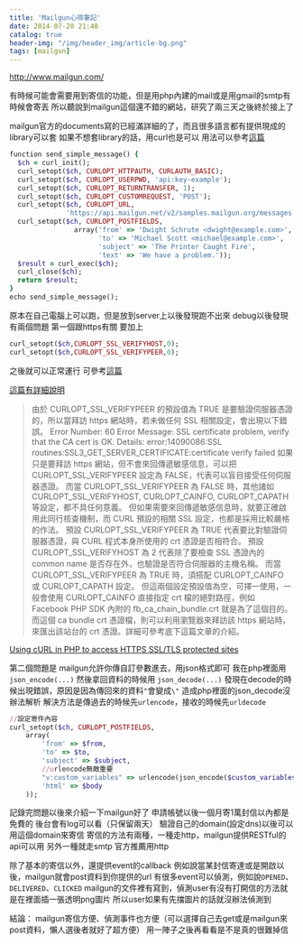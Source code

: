 ```yaml
---
title: 'Mailgun心得筆記'
date: 2014-07-20 21:48
catalog: true
header-img: "/img/header_img/article-bg.png"
tags: [mailgun]
---
```

http://www.mailgun.com/

有時候可能會需要用到寄信的功能，但是用php內建的mail或是用gmail的smtp有時候會寄丟
所以聽說到mailgun這個還不錯的網站，研究了兩三天之後終於接上了

mailgun官方的documents寫的已經滿詳細的了，而且很多語言都有提供現成的library可以套
如果不想套library的話，用curl也是可以
用法可以參考[這篇](http://blog.mailgun.com/post/the-php-sdk-the-first-of-many-official-mailgun-sdks/)

``` ruby
function send_simple_message() {
  $ch = curl_init();
  curl_setopt($ch, CURLOPT_HTTPAUTH, CURLAUTH_BASIC);
  curl_setopt($ch, CURLOPT_USERPWD, 'api:key-example');
  curl_setopt($ch, CURLOPT_RETURNTRANSFER, 1);
  curl_setopt($ch, CURLOPT_CUSTOMREQUEST, 'POST');
  curl_setopt($ch, CURLOPT_URL, 
              'https://api.mailgun.net/v2/samples.mailgun.org/messages');
  curl_setopt($ch, CURLOPT_POSTFIELDS, 
                array('from' => 'Dwight Schrute <dwight@example.com>',
                      'to' => 'Michael Scott <michael@example.com>',
                      'subject' => 'The Printer Caught Fire',
                      'text' => 'We have a problem.'));
  $result = curl_exec($ch);
  curl_close($ch);
  return $result;
}
echo send_simple_message();
```

原本在自己電腦上可以跑，但是放到server上以後發現跑不出來
debug以後發現有兩個問題
第一個跟https有關
要加上
``` ruby
curl_setopt($ch,CURLOPT_SSL_VERIFYHOST,0);
curl_setopt($ch,CURLOPT_SSL_VERIFYPEER,0);
```
之後就可以正常運行
可參考[這篇](http://taichunmin.pixnet.net/blog/post/35782941-%5Bphp%5Dcurl%E4%BD%BF%E7%94%A8https%E9%81%87%E5%88%B0ssl-certificate-problem)

[這篇有詳細說明](http://www.plurk.com/p/e797gs)
>由於 CURLOPT_SSL_VERIFYPEER 的預設值為 TRUE 是要驗證伺服器憑證的，所以當拜訪 https 網站時，若未做任何 SSL 相關設定，會出現以下錯誤。
Error Number: 60
Error Message: SSL certificate problem, verify that the CA cert is OK. Details:
error:14090086:SSL routines:SSL3_GET_SERVER_CERTIFICATE:certificate verify failed
如果只是要拜訪 https 網站，但不會來回傳遞敏感信息，可以把 CURLOPT_SSL_VERIFYPEER 設定為 FALSE，代表可以盲目接受任何伺服器憑證。
而當 CURLOPT_SSL_VERIFYPEER 為 FALSE 時，其他諸如 CURLOPT_SSL_VERIFYHOST, CURLOPT_CAINFO, CURLOPT_CAPATH 等設定，都不具任何意義。
但如果需要來回傳遞敏感信息時，就要正確啟用此同行核查機制，而 CURL 預設的相關 SSL 設定，也都是採用比較嚴格的作法。
預設 CURLOPT_SSL_VERIFYPEER 為 TRUE 代表要比對驗證伺服器憑證，與 CURL 程式本身所使用的 crt 憑證是否相符合。
預設 CURLOPT_SSL_VERIFYHOST 為 2 代表除了要檢查 SSL 憑證內的 common name 是否存在外，也驗證是否符合伺服器的主機名稱。
而當 CURLOPT_SSL_VERIFYPEER 為 TRUE 時，須搭配 CURLOPT_CAINFO 或 CURLOPT_CAPATH 設定。
但這兩個設定預設值為空，可擇一使用，一般會使用 CURLOPT_CAINFO 直接指定 crt 檔的絕對路徑，例如 Facebook PHP SDK 內附的 fb_ca_chain_bundle.crt 就是為了這個目的。
而這個 ca bundle crt 憑證檔，則可以利用瀏覽器來拜訪該 https 網站時，來匯出該站台的 crt 憑證。詳細可參考底下這篇文章的介紹。

[Using cURL in PHP to access HTTPS SSL/TLS protected sites ](http://unitstep.net/blog/2009/05/05/using-curl-in-php-to-access-https-ssltls-protected-sites/)

第二個問題是
mailgun允許你傳自訂參數進去，用json格式即可
我在php裡面用 `json_encode(...)`
然後拿回資料的時候用 `json_decode(...)`
發現在decode的時候出現錯誤，原因是因為傳回來的資料`"`會變成`\"`
造成php裡面的json_decode沒辦法解析
解決方法是傳過去的時候先`urlencode`，接收的時候先`urldecode`

``` ruby
//設定寄件內容
curl_setopt($ch, CURLOPT_POSTFIELDS, 
	array(
		'from' => $from,
		'to' => $to,
		'subject' => $subject,
		//urlencode無敵重要
		"v:custom_variables" => urlencode(json_encode($custom_variables)),
		'html' => $body
	));
```

記錄完問題以後來介紹一下mailgun好了
申請帳號以後一個月寄1萬封信以內都是免費的
後台會有log可以看（只保留兩天）
驗證自己的domain(設定dns)以後可以用這個domain來寄信
寄信的方法有兩種，一種走http，mailgun提供RESTful的api可以用
另外一種就走smtp
官方推薦用http

除了基本的寄信以外，還提供event的callback
例如說當某封信寄達或是開啟以後，mailgun就會post資料到你提供的url
有很多event可以偵測，例如說`OPENED`、`DELIVERED`、`CLICKED`
mailgun的文件裡有寫到，偵測user有沒有打開信的方法就是在裡面插一張透明png圖片
所以user如果有先擋圖片的話就沒辦法偵測到

結論：
mailgun寄信方便、偵測事件也方便（可以選擇自己去get或是mailgun來post資料，懶人選後者就好了超方便）
用一陣子之後再看看是不是真的很難掉信
